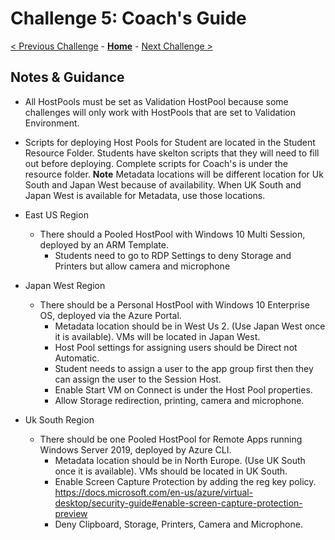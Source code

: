 # Challenge 5: Coach's Guide

[< Previous Challenge](./04-Create-Manage-Images.md) - **[Home](README.md)** - [Next Challenge >](./06-Implement-Manage-FsLogix.md)

## Notes & Guidance

* All HostPools must be set as Validation HostPool because some challenges will only work with HostPools that are set to Validation Environment. 
* Scripts for deploying Host Pools for Student are located in the Student Resource Folder. Students have skelton scripts that they will need to fill out before deploying. Complete scripts for Coach's is under the resource folder.
**Note** Metadata locations will be different location for Uk South and Japan West because of availability. When UK South and Japan West is available for Metadata, use those locations.

* East US Region
    * There should a Pooled HostPool with Windows 10 Multi Session, deployed by an ARM Template.
        * Students need to go to RDP Settings to deny Storage and Printers but allow camera and microphone

* Japan West Region
    * There should be a Personal HostPool with Windows 10 Enterprise OS, deployed via the Azure Portal.
        * Metadata location should be in West Us 2. (Use Japan West once it is available). VMs will be located in Japan West.
        * Host Pool settings for assigning users should be Direct not Automatic.
        * Student needs to assign a user to the app group first then they can assign the user to the Session Host.
        * Enable Start VM on Connect is under the Host Pool properties.
        * Allow Storage redirection, printing, camera and microphone.

* Uk South Region
    * There should be one Pooled HostPool for Remote Apps running Windows Server 2019, deployed by Azure CLI.
        * Metadata location should be in North Europe. (Use UK South once it is available). VMs should be located in UK South. 
        * Enable Screen Capture Protection by adding the reg key policy. https://docs.microsoft.com/en-us/azure/virtual-desktop/security-guide#enable-screen-capture-protection-preview
        * Deny Clipboard, Storage, Printers, Camera and Microphone.
